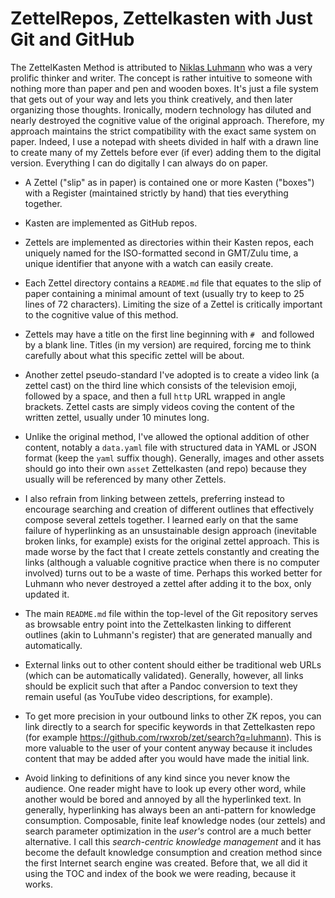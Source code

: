 # ZettelRepos, Zettelkasten with Just Git and GitHub

The ZettelKasten Method is attributed to
[Niklas Luhmann](https://luhmann.surge.sh) who was a very prolific thinker and
writer. The concept is rather intuitive to someone with nothing more
than paper and pen and wooden boxes. It's just a file system that gets
out of your way and lets you think creatively, and then later organizing
those thoughts. Ironically, modern technology has diluted and nearly
destroyed the cognitive value of the original approach. Therefore, my
approach maintains the strict compatibility with the exact same system
on paper. Indeed, I use a notepad with sheets divided in half with a
drawn line to create many of my Zettels before ever (if ever) adding
them to the digital version. Everything I can do digitally I can always
do on paper.

* A Zettel ("slip" as in paper) is contained one or more Kasten
  ("boxes") with a Register (maintained strictly by hand) that ties
  everything together.

* Kasten are implemented as GitHub repos.

* Zettels are implemented as directories within their Kasten repos, each
  uniquely named for the ISO-formatted second in GMT/Zulu time, a unique
  identifier that anyone with a watch can easily create.

* Each Zettel directory contains a `README.md` file that equates to the
  slip of paper containing a minimal amount of text (usually try to keep
  to 25 lines of 72 characters). Limiting the size of a Zettel is
  critically important to the cognitive value of this method.

* Zettels may have a title on the first line beginning with `# ` and
  followed by a blank line. Titles (in my version) are required, forcing
  me to think carefully about what this specific zettel will be about.

* Another zettel pseudo-standard I've adopted is to create a video link
  (a zettel cast) on the third line which consists of the television
  emoji, followed by a space, and then a full `http` URL wrapped in
  angle brackets. Zettel casts are simply videos coving the content of
  the written zettel, usually under 10 minutes long.

* Unlike the original method, I've allowed the optional addition of other
  content, notably a `data.yaml` file with structured data in YAML or
  JSON format (keep the `yaml` suffix though). Generally, images and
  other assets should go into their own `asset` Zettelkasten (and repo)
  because they usually will be referenced by many other Zettels.

* I also refrain from linking between zettels, preferring instead to
  encourage searching and creation of different outlines that
  effectively compose several zettels together. I learned early on that
  the same failure of hyperlinking as an unsustainable design approach
  (inevitable broken links, for example) exists for the original zettel
  approach. This is made worse by the fact that I create zettels
  constantly and creating the links (although a valuable cognitive
  practice when there is no computer involved) turns out to be a waste
  of time. Perhaps this worked better for Luhmann who never destroyed a
  zettel after adding it to the box, only updated it.

* The main `README.md` file within the top-level of the Git repository
  serves as browsable entry point into the Zettelkasten linking to
  different outlines (akin to Luhmann's register) that are generated
  manually and automatically.

* External links out to other content should either be traditional web
  URLs (which can be automatically validated). Generally, however, all
  links should be explicit such that after a Pandoc conversion to text
  they remain useful (as YouTube video descriptions, for example).

* To get more precision in your outbound links to other ZK repos, you
  can link directly to a search for specific keywords in that
  Zettelkasten repo (for example
  <https://github.com/rwxrob/zet/search?q=luhmann>). This is more valuable
  to the user of your content anyway because it includes content that
  may be added after you would have made the initial link.

* Avoid linking to definitions of any kind since you never know the
  audience. One reader might have to look up every other word, while
  another would be bored and annoyed by all the hyperlinked text. In
  generally, hyperlinking has always been an anti-pattern for knowledge
  consumption. Composable, finite leaf knowledge nodes (our zettels) and
  search parameter optimization in the *user's* control are a much
  better alternative. I call this *search-centric knowledge
  management* and it has become the default knowledge consumption and
  creation method since the first Internet search engine was created.
  Before that, we all did it using the TOC and index of the book we were
  reading, because it works.
